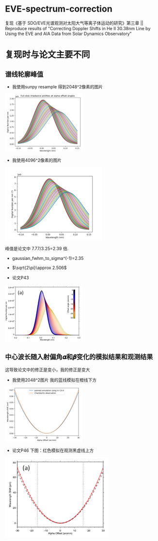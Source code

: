 # EVE-spectrum-correction
复现《基于 SDO/EVE光谱观测对太阳大气等离子体运动的研究》第三章   ||   Reproduce results of "Correcting Doppler Shifts in He II 30.38nm Line by Using the EVE and AIA Data from Solar Dynamics Observatory"



# 复现时与论文主要不同

## 谱线轮廓峰值

- 我使用sunpy resample 得到2048^2像素的图片



<img src="./README.assets/image-20230311160842602.png" alt="image-20230311160842602" style="zoom:25%;" />

- 我使用4096^2像素的图片



<img src="./README.assets/alpha_curves.png" alt="alpha_curves" style="zoom: 50%;" />

  峰值是论文中 7.77/3.25=2.39 倍.

  - gaussian_fwhm_to_sigma^(-1)=2.35
  - $\sqrt{2\pi}\approx 2.506$

- 论文P43



<img src="./README.assets/image-20230311160915245.png" alt="image-20230311160915245" style="zoom:25%;" />

## 中心波长随入射偏角𝜶和𝜷变化的模拟结果和观测结果

这导致论文中的修正是变小，我的修正是变大

- 我使用2048^2图片
  我的蓝线模拟在橙线下方



<img src="./README.assets/image-20230311161350913.png" alt="image-20230311161350913" style="zoom: 25%;" />

- 论文P46
  下图：红色模拟在观测黑虚线上方



<img src="./README.assets/image-20230311161545859.png" alt="image-20230311161545859" style="zoom: 67%;" />
